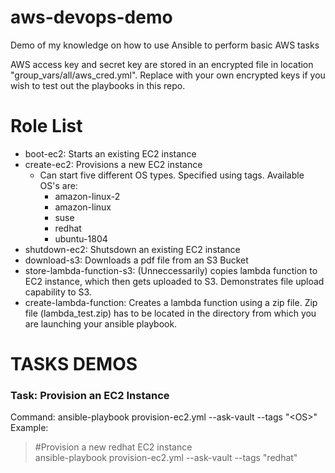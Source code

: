 # aws-devops-demo
Demo of my knowledge on how to use Ansible to perform basic AWS tasks

AWS access key and secret key are stored in an encrypted file in location "group_vars/all/aws_cred.yml".
Replace with your own encrypted keys if you wish to test out the playbooks in this repo.

# Role List
- boot-ec2: Starts an existing EC2 instance
- create-ec2: Provisions a new EC2 instance
  - Can start five different OS types. Specified using tags. Available OS's are:
    - amazon-linux-2
    - amazon-linux
    - suse
    - redhat
    - ubuntu-1804
- shutdown-ec2: Shutsdown an existing EC2 instance
- download-s3: Downloads a pdf file from an S3 Bucket
- store-lambda-function-s3: (Unneccessarily) copies lambda function to EC2 instance, which then gets uploaded to S3. Demonstrates file upload capability to S3.
- create-lambda-function: Creates a lambda function using a zip file. Zip file (lambda_test.zip) has to be located in the directory from which you are launching your ansible playbook.


# TASKS DEMOS


### Task: Provision an EC2 Instance
Command: ansible-playbook provision-ec2.yml --ask-vault --tags "\<OS>"\
Example:
  >#Provision a new redhat EC2 instance\
  ansible-playbook provision-ec2.yml --ask-vault --tags "redhat"
  

